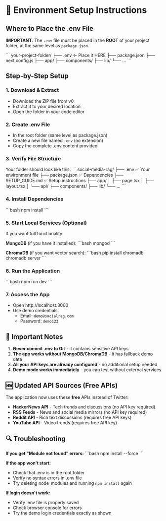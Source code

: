 # 🔧 Environment Setup Instructions

## Where to Place the .env File

**IMPORTANT**: The `.env` file must be placed in the **ROOT** of your project folder, at the same level as `package.json`.

\`\`\`
your-project-folder/
├── .env                    ← Place it HERE
├── package.json
├── next.config.js
├── app/
├── components/
├── lib/
└── ...
\`\`\`

## Step-by-Step Setup

### 1. Download & Extract
- Download the ZIP file from v0
- Extract it to your desired location
- Open the folder in your code editor

### 2. Create .env File
- In the root folder (same level as package.json)
- Create a new file named `.env` (no extension)
- Copy the complete .env content provided

### 3. Verify File Structure
Your folder should look like this:
\`\`\`
social-media-rag/
├── .env                    ✅ Your environment file
├── package.json            ✅ Dependencies
├── SETUP_GUIDE.md         ✅ Setup instructions
├── app/
│   ├── page.tsx
│   ├── layout.tsx
│   └── api/
├── components/
├── lib/
└── ...
\`\`\`

### 4. Install Dependencies
\`\`\`bash
npm install
\`\`\`

### 5. Start Local Services (Optional)
If you want full functionality:

**MongoDB** (if you have it installed):
\`\`\`bash
mongod
\`\`\`

**ChromaDB** (if you want vector search):
\`\`\`bash
pip install chromadb
chromadb server
\`\`\`

### 6. Run the Application
\`\`\`bash
npm run dev
\`\`\`

### 7. Access the App
- Open http://localhost:3000
- Use demo credentials:
  - Email: `demo@socialrag.com`
  - Password: `demo123`

## 🚨 Important Notes

1. **Never commit .env to Git** - it contains sensitive API keys
2. **The app works without MongoDB/ChromaDB** - it has fallback demo data
3. **All your API keys are already configured** - no additional setup needed
4. **Demo mode works immediately** - you can test without external services

## 🆕 **Updated API Sources (Free APIs)**

The application now uses these **free** APIs instead of Twitter:

- **HackerNews API** - Tech trends and discussions (no API key required)
- **RSS Feeds** - News and social media mirrors (no API key required)  
- **Reddit API** - Rich text discussions (requires free API keys)
- **YouTube API** - Video trends (requires free API key)

## 🔍 Troubleshooting

**If you get "Module not found" errors:**
\`\`\`bash
npm install --force
\`\`\`

**If the app won't start:**
- Check that .env is in the root folder
- Verify no syntax errors in .env file
- Try deleting node_modules and running `npm install` again

**If login doesn't work:**
- Verify .env file is properly saved
- Check browser console for errors
- Try the demo login credentials exactly as shown
